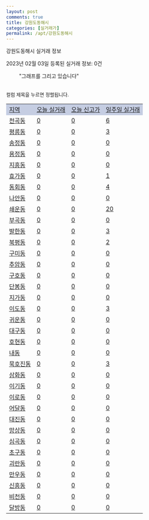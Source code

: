 ```yaml
---
layout: post
comments: true
title: 강원도동해시
categories: [실거래가]
permalink: /apt/강원도동해시
---
```


강원도동해시 실거래 정보

2023년 02월 03일 등록된 실거래 정보: 0건

<!--<script async src="https://pagead2.googlesyndication.com/pagead/js/adsbygoogle.js?client=ca-pub-3485438051770037"
 crossorigin="anonymous"></script>-->

<script type="text/javascript">
  google.charts.load('current', {'packages':['corechart']});
  google.charts.setOnLoadCallback(drawChart);

  function drawChart() {
    var data = google.visualization.arrayToDataTable([['거래일', '매매', '전월세', '전매'], ['21-01', 1, 1, 0], ['21-02', 0, 1, 0], ['21-03', 0, 1, 0], ['21-04', 0, 1, 0], ['21-05', 0, 1, 0], ['21-06', 0, 1, 0], ['21-07', 0, 4, 0], ['21-08', 26, 24, 2], ['21-09', 6, 6, 1], ['21-10', 0, 1, 1], ['21-11', 3, 1, 0], ['21-12', 0, 1, 0], ['22-01', 0, 35, 14], ['22-02', 112, 140, 50], ['22-03', 109, 98, 13], ['22-04', 131, 105, 14], ['22-05', 128, 111, 9], ['22-06', 103, 184, 7], ['22-07', 78, 151, 2], ['22-08', 89, 124, 2], ['22-09', 88, 153, 3], ['22-10', 65, 137, 6], ['22-11', 63, 126, 2], ['22-12', 47, 251, 1], ['23-01', 43, 105, 2], ['23-02', 0, 1, 0]]);

    var options = {
      title: '최근 1년간 유형별 거래량 추이',
      legend: { position: 'bottom' }
    };

    setTimeout(function() {
        var chart = new google.visualization.LineChart(document.getElementById('columnchart_material'));
        chart.draw(data, (options));
        document.getElementById('loading').style.display = 'none';
        var dayLabel = (new Date()).getDay();
        if (dayLabel < 2) {
            sorttable.innerSortFunction.apply(document.getElementById('week'), []);
            sorttable.innerSortFunction.apply(document.getElementById('week'), []);        
        }
        else {
            sorttable.innerSortFunction.apply(document.getElementById('today'), []);
            sorttable.innerSortFunction.apply(document.getElementById('today'), []);
        }
    }, 200);

  }
</script>

<div id="loading" style="z-index:20; display: block; margin-left: 35px">"그래프를 그리고 있습니다"</div>
<div id="columnchart_material" style="width: 95%; margin-left: -35px; display: block"></div>
<!--<div style="width: 95%; margin-left: -35px; display: block">
      <script async src="https://pagead2.googlesyndication.com/pagead/js/adsbygoogle.js?client=ca-pub-3485438051770037"
          crossorigin="anonymous"></script>
      <ins class="adsbygoogle"
          style="display:block"
          data-ad-format="fluid"
          data-ad-layout-key="-fb+5w+4e-db+86"
          data-ad-client="ca-pub-3485438051770037"
          data-ad-slot="1827090281"></ins>
      <script>
          (adsbygoogle = window.adsbygoogle || []).push({});
      </script>
</div>-->
<br>

<font size='small' style='font-size: small;'>컬럼 제목을 누르면 정렬됩니다.</font>
<table class="sortable">
  <tr style='background-color: rgba(114, 132, 186,0.4);'>
    <td id="region"><a href="#">지역</a></td>
    <td id="today"><a href="#">오늘 실거래</a></td>
    <td id="today_new"><a href="#">오늘 신고가</a></td>
    <td id="week"><a href="#">일주일 실거래</a></td>
  </tr>

  
  <tr class="item">
    <td><a href="강원도동해시천곡동">천곡동</a></td>
    <td><a href="강원도동해시천곡동">0</a></td>
    <td><a href="강원도동해시천곡동">0</a></td>
    <td><a href="강원도동해시천곡동">6</a></td>
  </tr>
    

  <tr class="item">
    <td><a href="강원도동해시평릉동">평릉동</a></td>
    <td><a href="강원도동해시평릉동">0</a></td>
    <td><a href="강원도동해시평릉동">0</a></td>
    <td><a href="강원도동해시평릉동">3</a></td>
  </tr>
    

  <tr class="item">
    <td><a href="강원도동해시송정동">송정동</a></td>
    <td><a href="강원도동해시송정동">0</a></td>
    <td><a href="강원도동해시송정동">0</a></td>
    <td><a href="강원도동해시송정동">0</a></td>
  </tr>
    

  <tr class="item">
    <td><a href="강원도동해시용정동">용정동</a></td>
    <td><a href="강원도동해시용정동">0</a></td>
    <td><a href="강원도동해시용정동">0</a></td>
    <td><a href="강원도동해시용정동">0</a></td>
  </tr>
    

  <tr class="item">
    <td><a href="강원도동해시지흥동">지흥동</a></td>
    <td><a href="강원도동해시지흥동">0</a></td>
    <td><a href="강원도동해시지흥동">0</a></td>
    <td><a href="강원도동해시지흥동">0</a></td>
  </tr>
    

  <tr class="item">
    <td><a href="강원도동해시효가동">효가동</a></td>
    <td><a href="강원도동해시효가동">0</a></td>
    <td><a href="강원도동해시효가동">0</a></td>
    <td><a href="강원도동해시효가동">1</a></td>
  </tr>
    

  <tr class="item">
    <td><a href="강원도동해시동회동">동회동</a></td>
    <td><a href="강원도동해시동회동">0</a></td>
    <td><a href="강원도동해시동회동">0</a></td>
    <td><a href="강원도동해시동회동">4</a></td>
  </tr>
    

  <tr class="item">
    <td><a href="강원도동해시나안동">나안동</a></td>
    <td><a href="강원도동해시나안동">0</a></td>
    <td><a href="강원도동해시나안동">0</a></td>
    <td><a href="강원도동해시나안동">0</a></td>
  </tr>
    

  <tr class="item">
    <td><a href="강원도동해시쇄운동">쇄운동</a></td>
    <td><a href="강원도동해시쇄운동">0</a></td>
    <td><a href="강원도동해시쇄운동">0</a></td>
    <td><a href="강원도동해시쇄운동">20</a></td>
  </tr>
    

  <tr class="item">
    <td><a href="강원도동해시부곡동">부곡동</a></td>
    <td><a href="강원도동해시부곡동">0</a></td>
    <td><a href="강원도동해시부곡동">0</a></td>
    <td><a href="강원도동해시부곡동">0</a></td>
  </tr>
    

  <tr class="item">
    <td><a href="강원도동해시발한동">발한동</a></td>
    <td><a href="강원도동해시발한동">0</a></td>
    <td><a href="강원도동해시발한동">0</a></td>
    <td><a href="강원도동해시발한동">3</a></td>
  </tr>
    

  <tr class="item">
    <td><a href="강원도동해시북평동">북평동</a></td>
    <td><a href="강원도동해시북평동">0</a></td>
    <td><a href="강원도동해시북평동">0</a></td>
    <td><a href="강원도동해시북평동">2</a></td>
  </tr>
    

  <tr class="item">
    <td><a href="강원도동해시구미동">구미동</a></td>
    <td><a href="강원도동해시구미동">0</a></td>
    <td><a href="강원도동해시구미동">0</a></td>
    <td><a href="강원도동해시구미동">0</a></td>
  </tr>
    

  <tr class="item">
    <td><a href="강원도동해시추암동">추암동</a></td>
    <td><a href="강원도동해시추암동">0</a></td>
    <td><a href="강원도동해시추암동">0</a></td>
    <td><a href="강원도동해시추암동">0</a></td>
  </tr>
    

  <tr class="item">
    <td><a href="강원도동해시구호동">구호동</a></td>
    <td><a href="강원도동해시구호동">0</a></td>
    <td><a href="강원도동해시구호동">0</a></td>
    <td><a href="강원도동해시구호동">0</a></td>
  </tr>
    

  <tr class="item">
    <td><a href="강원도동해시단봉동">단봉동</a></td>
    <td><a href="강원도동해시단봉동">0</a></td>
    <td><a href="강원도동해시단봉동">0</a></td>
    <td><a href="강원도동해시단봉동">0</a></td>
  </tr>
    

  <tr class="item">
    <td><a href="강원도동해시지가동">지가동</a></td>
    <td><a href="강원도동해시지가동">0</a></td>
    <td><a href="강원도동해시지가동">0</a></td>
    <td><a href="강원도동해시지가동">0</a></td>
  </tr>
    

  <tr class="item">
    <td><a href="강원도동해시이도동">이도동</a></td>
    <td><a href="강원도동해시이도동">0</a></td>
    <td><a href="강원도동해시이도동">0</a></td>
    <td><a href="강원도동해시이도동">3</a></td>
  </tr>
    

  <tr class="item">
    <td><a href="강원도동해시귀운동">귀운동</a></td>
    <td><a href="강원도동해시귀운동">0</a></td>
    <td><a href="강원도동해시귀운동">0</a></td>
    <td><a href="강원도동해시귀운동">0</a></td>
  </tr>
    

  <tr class="item">
    <td><a href="강원도동해시대구동">대구동</a></td>
    <td><a href="강원도동해시대구동">0</a></td>
    <td><a href="강원도동해시대구동">0</a></td>
    <td><a href="강원도동해시대구동">0</a></td>
  </tr>
    

  <tr class="item">
    <td><a href="강원도동해시호현동">호현동</a></td>
    <td><a href="강원도동해시호현동">0</a></td>
    <td><a href="강원도동해시호현동">0</a></td>
    <td><a href="강원도동해시호현동">0</a></td>
  </tr>
    

  <tr class="item">
    <td><a href="강원도동해시내동">내동</a></td>
    <td><a href="강원도동해시내동">0</a></td>
    <td><a href="강원도동해시내동">0</a></td>
    <td><a href="강원도동해시내동">0</a></td>
  </tr>
    

  <tr class="item">
    <td><a href="강원도동해시묵호진동">묵호진동</a></td>
    <td><a href="강원도동해시묵호진동">0</a></td>
    <td><a href="강원도동해시묵호진동">0</a></td>
    <td><a href="강원도동해시묵호진동">3</a></td>
  </tr>
    

  <tr class="item">
    <td><a href="강원도동해시삼화동">삼화동</a></td>
    <td><a href="강원도동해시삼화동">0</a></td>
    <td><a href="강원도동해시삼화동">0</a></td>
    <td><a href="강원도동해시삼화동">0</a></td>
  </tr>
    

  <tr class="item">
    <td><a href="강원도동해시이기동">이기동</a></td>
    <td><a href="강원도동해시이기동">0</a></td>
    <td><a href="강원도동해시이기동">0</a></td>
    <td><a href="강원도동해시이기동">0</a></td>
  </tr>
    

  <tr class="item">
    <td><a href="강원도동해시이로동">이로동</a></td>
    <td><a href="강원도동해시이로동">0</a></td>
    <td><a href="강원도동해시이로동">0</a></td>
    <td><a href="강원도동해시이로동">0</a></td>
  </tr>
    

  <tr class="item">
    <td><a href="강원도동해시어달동">어달동</a></td>
    <td><a href="강원도동해시어달동">0</a></td>
    <td><a href="강원도동해시어달동">0</a></td>
    <td><a href="강원도동해시어달동">0</a></td>
  </tr>
    

  <tr class="item">
    <td><a href="강원도동해시대진동">대진동</a></td>
    <td><a href="강원도동해시대진동">0</a></td>
    <td><a href="강원도동해시대진동">0</a></td>
    <td><a href="강원도동해시대진동">0</a></td>
  </tr>
    

  <tr class="item">
    <td><a href="강원도동해시망상동">망상동</a></td>
    <td><a href="강원도동해시망상동">0</a></td>
    <td><a href="강원도동해시망상동">0</a></td>
    <td><a href="강원도동해시망상동">0</a></td>
  </tr>
    

  <tr class="item">
    <td><a href="강원도동해시심곡동">심곡동</a></td>
    <td><a href="강원도동해시심곡동">0</a></td>
    <td><a href="강원도동해시심곡동">0</a></td>
    <td><a href="강원도동해시심곡동">0</a></td>
  </tr>
    

  <tr class="item">
    <td><a href="강원도동해시초구동">초구동</a></td>
    <td><a href="강원도동해시초구동">0</a></td>
    <td><a href="강원도동해시초구동">0</a></td>
    <td><a href="강원도동해시초구동">0</a></td>
  </tr>
    

  <tr class="item">
    <td><a href="강원도동해시괴란동">괴란동</a></td>
    <td><a href="강원도동해시괴란동">0</a></td>
    <td><a href="강원도동해시괴란동">0</a></td>
    <td><a href="강원도동해시괴란동">0</a></td>
  </tr>
    

  <tr class="item">
    <td><a href="강원도동해시만우동">만우동</a></td>
    <td><a href="강원도동해시만우동">0</a></td>
    <td><a href="강원도동해시만우동">0</a></td>
    <td><a href="강원도동해시만우동">0</a></td>
  </tr>
    

  <tr class="item">
    <td><a href="강원도동해시신흥동">신흥동</a></td>
    <td><a href="강원도동해시신흥동">0</a></td>
    <td><a href="강원도동해시신흥동">0</a></td>
    <td><a href="강원도동해시신흥동">0</a></td>
  </tr>
    

  <tr class="item">
    <td><a href="강원도동해시비천동">비천동</a></td>
    <td><a href="강원도동해시비천동">0</a></td>
    <td><a href="강원도동해시비천동">0</a></td>
    <td><a href="강원도동해시비천동">0</a></td>
  </tr>
    

  <tr class="item">
    <td><a href="강원도동해시달방동">달방동</a></td>
    <td><a href="강원도동해시달방동">0</a></td>
    <td><a href="강원도동해시달방동">0</a></td>
    <td><a href="강원도동해시달방동">0</a></td>
  </tr>
    


</table>


    